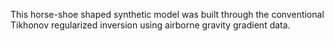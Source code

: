 This horse-shoe shaped synthetic model was built through the conventional Tikhonov regularized inversion using airborne gravity gradient data.

